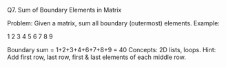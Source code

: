 Q7. Sum of Boundary Elements in Matrix

Problem:
Given a matrix, sum all boundary (outermost) elements.
Example:

1 2 3
4 5 6
7 8 9


Boundary sum = 1+2+3+4+6+7+8+9 = 40
Concepts: 2D lists, loops.
Hint: Add first row, last row, first & last elements of each middle row.